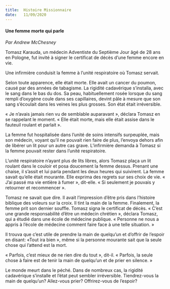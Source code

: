 ```yaml
---
title:  Histoire Missionnaire
date:   11/09/2020
---
```


#### Une femme morte qui parle

_Par Andrew McChesney_

Tomasz Karauda, un médecin Adventiste du Septième Jour âgé de 28 ans en Pologne, fut invité à signer le certificat de décès d’une femme encore en vie.

Une infirmière conduisit la femme à l’unité respiratoire où Tomasz servait.

Selon toute apparence, elle était morte. Elle avait un cancer du poumon, causé par des années de tabagisme. La rigidité cadavérique s’installa, avec le sang dans le bas du dos. Sa peau, habituellement rosée lorsque du sang rempli d’oxygène coule dans ses capillaires, devint pâle à mesure que son sang s’écoulait dans les veines les plus grosses. Son état était irréversible.

« Je n’avais jamais rien vu de semblable auparavant », déclara Tomasz en se rappelant le moment. « Elle était morte, mais elle était assise dans le fauteuil roulant et parlait ».

La femme fut hospitalisée dans l’unité de soins intensifs surpeuplée, mais son médecin, voyant qu’il ne pouvait rien faire de plus, l’envoya dehors afin de libérer un lit pour un autre cas grave. L’infirmière demanda à Tomasz si la femme pouvait rester dans l’unité respiratoire.

L’unité respiratoire n’ayant plus de lits libres, alors Tomasz plaça un lit roulant dans le couloir et posa doucement la femme dessus. Prenant une chaise, il s’assit et lui parla pendant les deux heures qui suivirent. La femme savait qu’elle était mourante. Elle exprima des regrets sur ses choix de vie. « J’ai passé ma vie entière à fumer », dit-elle. « Si seulement je pouvais y retourner et recommencer ».

Tomasz ne savait que dire. Il avait l’impression d’être pris dans l’histoire biblique des voleurs sur la croix. Il tint la main de la femme. Finalement, la femme prit son dernier souffle. Tomasz signa le certificat de décès. « C’est une grande responsabilité d’être un médecin chrétien », déclara Tomasz, qui a étudié dans une école de médecine publique. « Personne ne nous a appris à l’école de médecine comment faire face à une telle situation. »

Il trouva que c’est utile de prendre la main de quelqu’un et d’offrir de l’espoir en disant: «Tout ira bien », même si la personne mourante sait que la seule chose qui l’attend est la mort.

« Parfois, c’est mieux de ne rien dire du tout », dit-il. « Parfois, la seule chose à faire est de tenir la main de quelqu’un et de prier en silence. »

Le monde meurt dans le péché. Dans de nombreux cas, la rigidité cadavérique s’installe et l’état peut sembler irréversible. Tiendrez-vous la main de quelqu’un? Allez-vous prier? Offrirez-vous de l’espoir?
